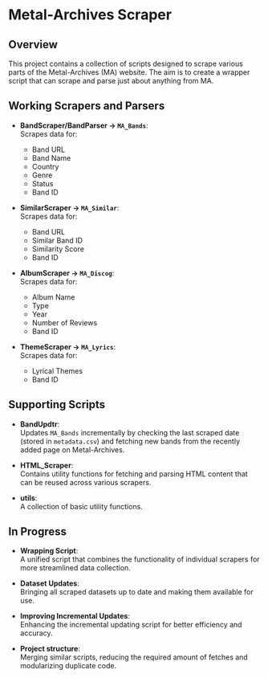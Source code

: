 # Metal-Archives Scraper

## Overview
This project contains a collection of scripts designed to scrape various parts of the Metal-Archives (MA) website. The aim is to create a wrapper script that can scrape and parse just about anything from MA. 

## Working Scrapers and Parsers

- **BandScraper/BandParser → `MA_Bands`**:  
  Scrapes data for:
  - Band URL
  - Band Name
  - Country
  - Genre
  - Status
  - Band ID

- **SimilarScraper → `MA_Similar`**:  
  Scrapes data for:
  - Band URL
  - Similar Band ID
  - Similarity Score
  - Band ID

- **AlbumScraper → `MA_Discog`**:  
  Scrapes data for:
  - Album Name
  - Type
  - Year
  - Number of Reviews
  - Band ID

- **ThemeScraper → `MA_Lyrics`**:  
  Scrapes data for:
  - Lyrical Themes
  - Band ID

## Supporting Scripts

- **BandUpdtr**:  
  Updates `MA_Bands` incrementally by checking the last scraped date (stored in `metadata.csv`) and fetching new bands from the recently added page on Metal-Archives.

- **HTML_Scraper**:  
  Contains utility functions for fetching and parsing HTML content that can be reused across various scrapers.

- **utils**:  
  A collection of basic utility functions.

## In Progress

- **Wrapping Script**:  
  A unified script that combines the functionality of individual scrapers for more streamlined data collection.

- **Dataset Updates**:  
  Bringing all scraped datasets up to date and making them available for use.

- **Improving Incremental Updates**:  
  Enhancing the incremental updating script for better efficiency and accuracy.

- **Project structure**:  
  Merging similar scripts, reducing the required amount of fetches and modularizing duplicate code.

